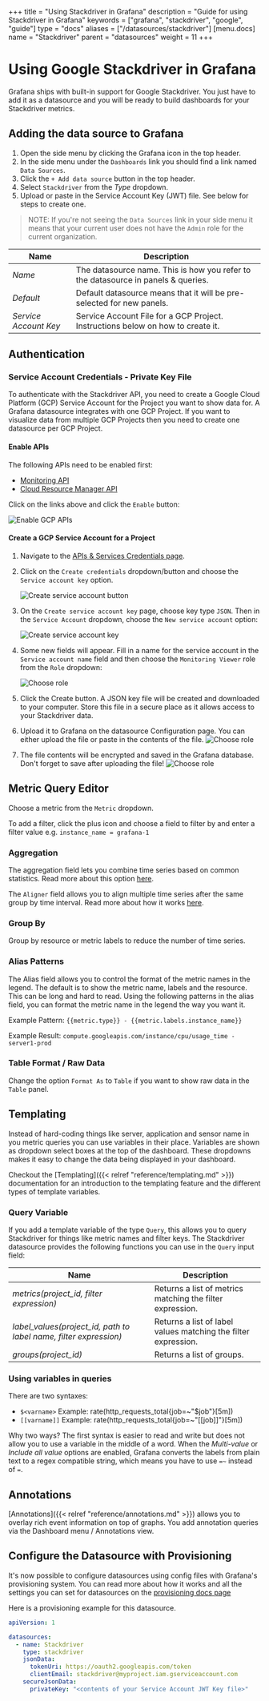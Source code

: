 +++
title = "Using Stackdriver in Grafana"
description = "Guide for using Stackdriver in Grafana"
keywords = ["grafana", "stackdriver", "google", "guide"]
type = "docs"
aliases = ["/datasources/stackdriver"]
[menu.docs]
name = "Stackdriver"
parent = "datasources"
weight = 11
+++

# Using Google Stackdriver in Grafana

Grafana ships with built-in support for Google Stackdriver. You just have to add it as a datasource and you will be ready to build dashboards for your Stackdriver metrics.

## Adding the data source to Grafana

1. Open the side menu by clicking the Grafana icon in the top header.
2. In the side menu under the `Dashboards` link you should find a link named `Data Sources`.
3. Click the `+ Add data source` button in the top header.
4. Select `Stackdriver` from the *Type* dropdown.
5. Upload or paste in the Service Account Key (JWT) file. See below for steps to create one.

> NOTE: If you're not seeing the `Data Sources` link in your side menu it means that your current user does not have the `Admin` role for the current organization.

Name | Description
------------ | -------------
*Name* | The datasource name. This is how you refer to the datasource in panels & queries.
*Default* | Default datasource means that it will be pre-selected for new panels.
*Service Account Key* | Service Account File for a GCP Project. Instructions below on how to create it.

## Authentication

### Service Account Credentials - Private Key File

To authenticate with the Stackdriver API, you need to create a Google Cloud Platform (GCP) Service Account for the Project you want to show data for. A Grafana datasource integrates with one GCP Project. If you want to visualize data from multiple GCP Projects then you need to create one datasource per GCP Project.

#### Enable APIs

The following APIs need to be enabled first:

- [Monitoring API](https://console.cloud.google.com/apis/library/monitoring.googleapis.com)
- [Cloud Resource Manager API](https://console.cloud.google.com/apis/library/cloudresourcemanager.googleapis.com)

Click on the links above and click the `Enable` button:

![Enable GCP APIs](/img/docs/v54/stackdriver_enable_api.png)

#### Create a GCP Service Account for a Project

1. Navigate to the [APIs & Services Credentials page](https://console.cloud.google.com/apis/credentials).
2. Click on the `Create credentials` dropdown/button and choose the `Service account key` option.

    ![Create service account button](/img/docs/v54/stackdriver_create_service_account_button.png)
3. On the `Create service account key` page, choose key type `JSON`. Then in the `Service Account` dropdown, choose the `New service account` option:

    ![Create service account key](/img/docs/v54/stackdriver_create_service_account_key.png)
4. Some new fields will appear. Fill in a name for the service account in the `Service account name` field and then choose the `Monitoring Viewer` role from the `Role` dropdown:

    ![Choose role](/img/docs/v54/stackdriver_service_account_choose_role.png)
5. Click the Create button. A JSON key file will be created and downloaded to your computer. Store this file in a secure place as it allows access to your Stackdriver data.
6. Upload it to Grafana on the datasource Configuration page. You can either upload the file or paste in the contents of the file.
     ![Choose role](/img/docs/v54/stackdriver_grafana_upload_key.png)
7. The file contents will be encrypted and saved in the Grafana database. Don't forget to save after uploading the file!
     ![Choose role](/img/docs/v54/stackdriver_grafana_key_uploaded.png)

## Metric Query Editor

Choose a metric from the `Metric` dropdown.

To add a filter, click the plus icon and choose a field to filter by and enter a filter value e.g. `instance_name = grafana-1`

### Aggregation

The aggregation field lets you combine time series based on common statistics. Read more about this option [here](https://cloud.google.com/monitoring/charts/metrics-selector#aggregation-options).

The `Aligner` field allows you to align multiple time series after the same group by time interval. Read more about how it works [here](https://cloud.google.com/monitoring/charts/metrics-selector#alignment).

### Group By

Group by resource or metric labels to reduce the number of time series.

### Alias Patterns

The Alias field allows you to control the format of the metric names in the legend. The default is to show the metric name, labels and the resource. This can be long and hard to read. Using the following patterns in the alias field, you can format the metric name in the legend the way you want it.

Example Pattern: `{{metric.type}} - {{metric.labels.instance_name}}`

Example Result: `compute.googleapis.com/instance/cpu/usage_time - server1-prod`

### Table Format / Raw Data

Change the option `Format As` to `Table` if you want to show raw data in the `Table` panel.

## Templating

Instead of hard-coding things like server, application and sensor name in you metric queries you can use variables in their place.
Variables are shown as dropdown select boxes at the top of the dashboard. These dropdowns makes it easy to change the data
being displayed in your dashboard.

Checkout the [Templating]({{< relref "reference/templating.md" >}}) documentation for an introduction to the templating feature and the different
types of template variables.

### Query Variable

If you add a template variable of the type `Query`, this allows you to query Stackdriver for things like metric names and filter keys. The Stackdriver datasource provides the following functions you can use in the `Query` input field:

Name | Description
---- | --------
*metrics(project_id, filter expression)* | Returns a list of metrics matching the filter expression.
*label_values(project_id, path to label name, filter expression)* | Returns a list of label values matching the filter expression.
*groups(project_id)* | Returns a list of groups.

### Using variables in queries

There are two syntaxes:

- `$<varname>`  Example: rate(http_requests_total{job=~"$job"}[5m])
- `[[varname]]` Example: rate(http_requests_total{job=~"[[job]]"}[5m])

Why two ways? The first syntax is easier to read and write but does not allow you to use a variable in the middle of a word. When the *Multi-value* or *Include all value* options are enabled, Grafana converts the labels from plain text to a regex compatible string, which means you have to use `=~` instead of `=`.

## Annotations

[Annotations]({{< relref "reference/annotations.md" >}}) allows you to overlay rich event information on top of graphs. You add annotation
queries via the Dashboard menu / Annotations view.

## Configure the Datasource with Provisioning

It's now possible to configure datasources using config files with Grafana's provisioning system. You can read more about how it works and all the settings you can set for datasources on the [provisioning docs page](/administration/provisioning/#datasources)

Here is a provisioning example for this datasource.

```yaml
apiVersion: 1

datasources:
  - name: Stackdriver
    type: stackdriver
    jsonData:
      tokenUri: https://oauth2.googleapis.com/token
      clientEmail: stackdriver@myproject.iam.gserviceaccount.com
    secureJsonData:
      privateKey: "<contents of your Service Account JWT Key file>"
```
